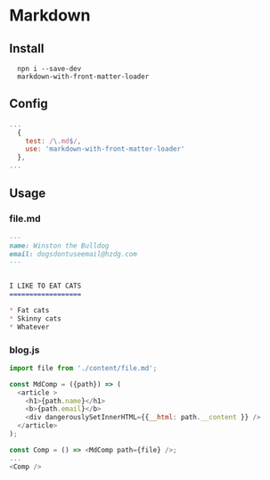 # Markdown

## Install
```
  npn i --save-dev 
  markdown-with-front-matter-loader
```

## Config
```js
...
  {
    test: /\.md$/,
    use: 'markdown-with-front-matter-loader'
  },
...
```

## Usage

### file.md
```md
---
name: Winston the Bulldog
email: dogsdontuseemail@hzdg.com
---


I LIKE TO EAT CATS
==================

* Fat cats
* Skinny cats
* Whatever

```

### blog.js
```js
import file from './content/file.md';

const MdComp = ({path}) => (
  <article >
    <h1>{path.name}</h1>
    <b>{path.email}</b>
    <div dangerouslySetInnerHTML={{__html: path.__content }} />
  </article>
);

const Comp = () => <MdComp path={file} />;
...
<Comp />

```
